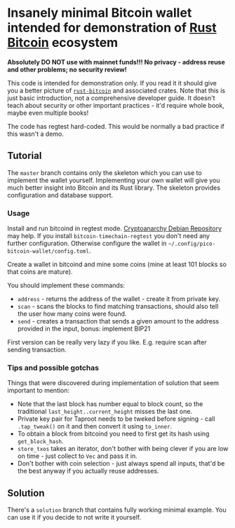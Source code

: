 # Insanely minimal Bitcoin wallet intended for demonstration of [Rust Bitcoin] ecosystem

**Absolutely DO NOT use with mainnet funds!!! No privacy - address reuse and other problems; no security review!**

This code is intended for demonstration only.
If you read it it should give you a better picture of [`rust-bitcoin`](https://docs.rs/bitcoin) and
associated crates.
Note that this is just basic introduction, not a comprehensive developer guide.
It doesn't teach about security or other important practices - it'd require whole book, maybe even multiple books!

The code has regtest hard-coded. This would be normally a bad practice if this wasn't a demo.

## Tutorial

The `master` branch contains only the skeleton which you can use to implement the wallet yourself.
Implementing your own wallet will give you much better insight into Bitcoin and its Rust library.
The skeleton provides configuration and database support.

### Usage

Install and run bitcoind in regtest mode.
[Cryptoanarchy Debian Repository](https://github.com/debian-cryptoanarchy/cryptoanarchy-deb-repo-builder) may help.
If you install `bitcoin-timechain-regtest` you don't need any further configuration.
Otherwise configure the wallet in `~/.config/pico-bitcoin-wallet/config.toml`.

Create a wallet in bitcoind and mine some coins (mine at least 101 blocks so that coins are mature).

You should implement these commands:

* `address` - returns the address of the wallet - create it from private key.
* `scan` - scans the blocks to find matching transactions, should also tell the user how many coins were found.
* `send` - creates a transaction that sends a given amount to the address provided in the input, bonus: implement BIP21

First version can be really very lazy if you like. E.g. require scan after sending transaction.

### Tips and possible gotchas

Things that were discovered during implementation of solution that seem important to mention:

* Note that the last block has number equal to block count, so the traditional `last_height..current_height` misses the last one.
* Private key pair for Taproot needs to be tweked before signing - call `.tap_tweak()` on it and then convert it using `to_inner`.
* To obtain a block from bitcoind you need to first get its hash using `get_block_hash`.
* `store_txos` takes an iterator, don't bother with being clever if you are low on time - just collect to `Vec` and pass it in.
* Don't bother with coin selection - just always spend all inputs, that'd be the best anyway if you actually reuse addresses.

## Solution

There's a `solution` branch that contains fully working minimal example.
You can use it if you decide to not write it yourself.

[Rust Bitcoin]: https://rust-bitcoin.org
